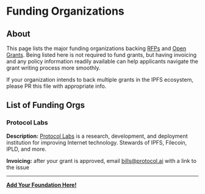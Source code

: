 # Funding Organizations

## About
This page lists the major funding organizations backing [RFPs](rfps) and [Open Grants](open-grants). Being listed here is not required to fund grants, but having invoicing and any policy information readily available can help applicants navigate the grant writing process more smoothly. 

If your organization intends to back multiple grants in the IPFS ecosystem, please PR this file with appropriate info.

## List of Funding Orgs

### Protocol Labs

**Description:** [Protocol Labs](https://protocol.ai) is a research, development, and deployment institution for improving Internet technology. Stewards of IPFS, Filecoin, IPLD, and more.

**Invoicing:** after your grant is approved, email bills@protocol.ai with a link to the issue

---

**[Add Your Foundation Here!](https://github.com/protocol/ipfs-grants/edit/master/FUNDING.md)**
